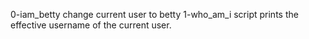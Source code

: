 0-iam_betty change current user to betty
1-who_am_i script prints the effective username of the current user.
